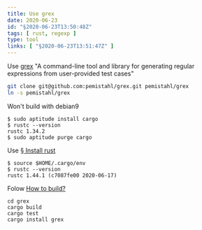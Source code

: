 ```yaml
---
title: Use grex
date: 2020-06-23
id: "§2020-06-23T13:50:48Z"
tags: [ rust, regexp ]
type: tool
links: [ "§2020-06-23T13:51:47Z" ]
---
```


[grex]: https://github.com/pemistahl/grex "github.com"

Use [grex][] "A command-line tool and library for generating regular
expressions from user-provided test cases"

```bash
git clone git@github.com:pemistahl/grex.git pemistahl/grex
ln -s pemistahl/grex
```

Won't build with debian9

```console
$ sudo aptitude install cargo
$ rustc --version
rustc 1.34.2
$ sudo aptitude purge cargo
```

[§2020-06-23T13:51:47Z]: top/type/howto/2020-06-23-install-rust.md "§2020-06-23T13:51:47Z Install rust"

Use [§ Install rust][§2020-06-23T13:51:47Z]

```console
$ source $HOME/.cargo/env
$ rustc --version
rustc 1.44.1 (c7087fe00 2020-06-17)
```

[How to build?]: https://github.com/pemistahl/grex#how-to-build "github.com"

Folow [How to build?][]

```
cd grex
cargo build
cargo test
cargo install grex
```

[Local Variables:]::
[indent-tabs-mode: nil]::
[End:]::

